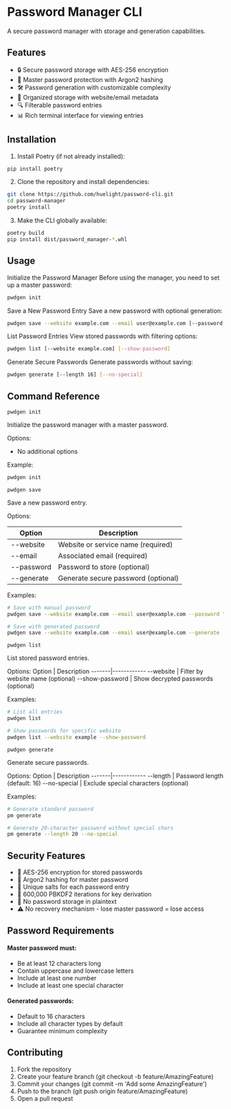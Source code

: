 # Password Manager CLI

A secure password manager with storage and generation capabilities.

## Features

- 🔒 Secure password storage with AES-256 encryption
- 🔑 Master password protection with Argon2 hashing
- 🛠️ Password generation with customizable complexity
- 📂 Organized storage with website/email metadata
- 🔍 Filterable password entries
- 📊 Rich terminal interface for viewing entries

## Installation

1. Install Poetry (if not already installed):
```bash
pip install poetry
```

2. Clone the repository and install dependencies:
```bash
git clone https://github.com/huelight/password-cli.git
cd password-manager
poetry install
```

3. Make the CLI globally available:
```bash
poetry build
pip install dist/password_manager-*.whl
```


## Usage

Initialize the Password Manager
Before using the manager, you need to set up a master password:
```bash
pwdgen init
```

Save a New Password Entry
Save a new password with optional generation:
```bash
pwdgen save --website example.com --email user@example.com [--password "mypassword" | --generate]
```

List Password Entries
View stored passwords with filtering options:
```bash
pwdgen list [--website example.com] [--show-password]
```

Generate Secure Passwords
Generate passwords without saving:
```bash
pwdgen generate [--length 16] [--no-special]
```

## Command Reference
```
pwdgen init
```
Initialize the password manager with a master password.

Options:

- No additional options

Example:
```bash
pwdgen init
```

```
pwdgen save
```
Save a new password entry.

Options:

Option | Description
-------|------------
--website | Website or service name (required)
--email | Associated email (required)
--password | Password to store (optional)
--generate | Generate secure password (optional)

Examples:
```bash
# Save with manual password
pwdgen save --website example.com --email user@example.com --password "secure123!"

# Save with generated password
pwdgen save --website example.com --email user@example.com --generate
```

```
pwdgen list
```
List stored password entries.

Options:
Option | Description
-------|------------
--website | Filter by website name (optional)
--show-password | Show decrypted passwords (optional)

Examples:
```bash
# List all entries
pwdgen list

# Show passwords for specific website
pwdgen list --website example --show-password
```

```
pwdgen generate
```

Generate secure passwords.

Options:
Option | Description
-------|------------
--length | Password length (default: 16)
--no-special | Exclude special characters (optional)

Examples:
```bash
# Generate standard password
pm generate

# Generate 20-character password without special chars
pm generate --length 20 --no-special
```

## Security Features
- 🔐 AES-256 encryption for stored passwords
- 🔑 Argon2 hashing for master password
- 🧂 Unique salts for each password entry
- 🔄 600,000 PBKDF2 iterations for key derivation
- 🚫 No password storage in plaintext
- ⚠️ No recovery mechanism - lose master password = lose access


## Password Requirements

#### Master password must:
- Be at least 12 characters long
- Contain uppercase and lowercase letters
- Include at least one number
- Include at least one special character

#### Generated passwords:
- Default to 16 characters
- Include all character types by default
- Guarantee minimum complexity

## Contributing
1. Fork the repository
2. Create your feature branch (git checkout -b feature/AmazingFeature)
3. Commit your changes (git commit -m 'Add some AmazingFeature')
4. Push to the branch (git push origin feature/AmazingFeature)
5. Open a pull request